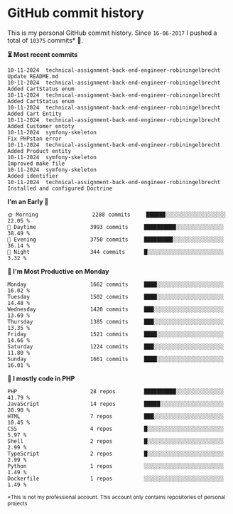 # GitHub commit history
This is my personal GitHub commit history. Since <!--START_SECTION:first-commit-date-->`16-06-2017`<!--END_SECTION:first-commit-date--> I pushed a total of <!--START_SECTION:total-commit-count-->`10375`<!--END_SECTION:total-commit-count--> commits* 🎉.

<!--START_SECTION:most-recent-commits-->
**⏳ Most recent commits**
                                        
```text
10-11-2024  technical-assignment-back-end-engineer-robiningelbrecht  Update README.md
10-11-2024  technical-assignment-back-end-engineer-robiningelbrecht  Added CartStatus enum
10-11-2024  technical-assignment-back-end-engineer-robiningelbrecht  Added CartStatus enum
10-11-2024  technical-assignment-back-end-engineer-robiningelbrecht  Added Cart Entity
10-11-2024  technical-assignment-back-end-engineer-robiningelbrecht  Added Customer entoty
10-11-2024  symfony-skeleton                                         Fix PHPstan error
10-11-2024  technical-assignment-back-end-engineer-robiningelbrecht  Added Product entity
10-11-2024  symfony-skeleton                                         Improved make file
10-11-2024  symfony-skeleton                                         Added identifier
10-11-2024  technical-assignment-back-end-engineer-robiningelbrecht  Installed and configured Doctrine
```
<!--END_SECTION:most-recent-commits-->  

<!--START_SECTION:commits-per-day-time-->
**I&#039;m an Early 🐤**

```text
🌞 Morning                 2288 commits     ██████░░░░░░░░░░░░░░░░░░░   22.05 %
🌆 Daytime                 3993 commits     ██████████░░░░░░░░░░░░░░░   38.49 %
🌃 Evening                 3750 commits     █████████░░░░░░░░░░░░░░░░   36.14 %
🌙 Night                   344 commits      █░░░░░░░░░░░░░░░░░░░░░░░░   3.32 %
```
<!--END_SECTION:commits-per-day-time-->  

<!--START_SECTION:commits-per-weekday-->
**📅 I&#039;m Most Productive on Monday**

```text
Monday                    1662 commits     ████░░░░░░░░░░░░░░░░░░░░░   16.02 %
Tuesday                   1502 commits     ████░░░░░░░░░░░░░░░░░░░░░   14.48 %
Wednesday                 1420 commits     ███░░░░░░░░░░░░░░░░░░░░░░   13.69 %
Thursday                  1385 commits     ███░░░░░░░░░░░░░░░░░░░░░░   13.35 %
Friday                    1521 commits     ████░░░░░░░░░░░░░░░░░░░░░   14.66 %
Saturday                  1224 commits     ███░░░░░░░░░░░░░░░░░░░░░░   11.80 %
Sunday                    1661 commits     ████░░░░░░░░░░░░░░░░░░░░░   16.01 %
```
<!--END_SECTION:commits-per-weekday-->  

<!--START_SECTION:repos-per-language-->
**💬 I mostly code in PHP**

```text
PHP                       28 repos         ██████████░░░░░░░░░░░░░░░   41.79 %
JavaScript                14 repos         █████░░░░░░░░░░░░░░░░░░░░   20.90 %
HTML                      7 repos          ███░░░░░░░░░░░░░░░░░░░░░░   10.45 %
CSS                       4 repos          █░░░░░░░░░░░░░░░░░░░░░░░░   5.97 %
Shell                     2 repos          █░░░░░░░░░░░░░░░░░░░░░░░░   2.99 %
TypeScript                2 repos          █░░░░░░░░░░░░░░░░░░░░░░░░   2.99 %
Python                    1 repos          ░░░░░░░░░░░░░░░░░░░░░░░░░   1.49 %
Dockerfile                1 repos          ░░░░░░░░░░░░░░░░░░░░░░░░░   1.49 %
```
<!--END_SECTION:repos-per-language-->  

<sub>*This is not my professional account. This account only contains repositories of personal projects</sub>
